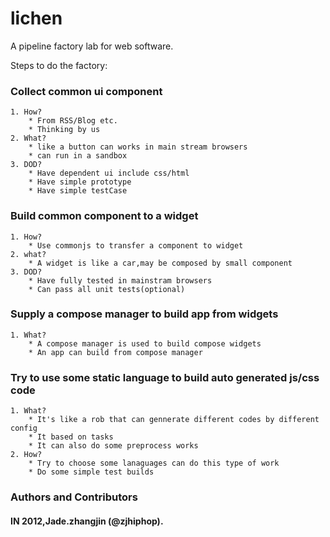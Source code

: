 lichen
======

A pipeline factory lab for web software.

Steps to do the factory:   
### Collect common ui component  
    1. How?  
        * From RSS/Blog etc.   
        * Thinking by us  
    2. What?  
        * like a button can works in main stream browsers  
        * can run in a sandbox  
    3. DOD?  
        * Have dependent ui include css/html  
        * Have simple prototype  
        * Have simple testCase  

### Build common component to a widget   
    1. How?  
        * Use commonjs to transfer a component to widget  
    2. what?  
        * A widget is like a car,may be composed by small component  
    3. DOD?  
        * Have fully tested in mainstram browsers  
        * Can pass all unit tests(optional)  

### Supply a compose manager to build app from widgets  
    1. What?  
        * A compose manager is used to build compose widgets  
        * An app can build from compose manager  

### Try to use some static language to build auto generated js/css code  
    1. What?  
        * It's like a rob that can gennerate different codes by different config  
        * It based on tasks  
        * It can also do some preprocess works  
    2. How?  
        * Try to choose some lanaguages can do this type of work   
        * Do some simple test builds   


### Authors and Contributors  
#### IN 2012,Jade.zhangjin (@zjhiphop). 
